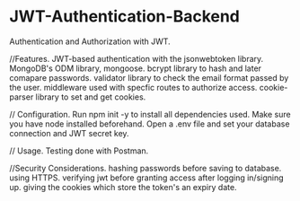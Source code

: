 # JWT-Authentication-Backend
Authentication and Authorization with JWT.


//Features.
JWT-based authentication with the jsonwebtoken library.
MongoDB's ODM library, mongoose.
bcrypt library to hash and later comapare passwords.
validator library to check the email format passed by the user.
middleware used with specfic routes to authorize access.
cookie-parser library to set and get cookies.


// Configuration.
Run npm init -y to install all dependencies used. Make sure you have node installed beforehand.
Open a .env file and set your database connection and JWT secret key.

// Usage.
Testing done with Postman.

//Security Considerations.
hashing passwords before saving to database.
using HTTPS.
verifying jwt before granting access after logging in/signing up.
giving the cookies which store the token's an expiry date.



